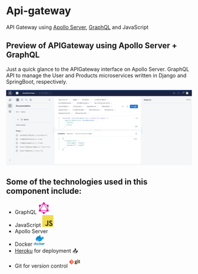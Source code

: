 # Api-gateway

API Gateway using <a href="https://www.apollographql.com/docs/apollo-server/">Apollo Server</a>, <a href="https://graphql.org/">GraphQL</a> and JavaScript

## Preview of APIGateway using Apollo Server + GraphQL
Just a quick glance to the APIGateway interface on Apollo Server.
GraphQL API to manage the User and Products microservices written in Django and SpringBoot, respectively.

![APIGateway preview](https://github.com/camm93/webOnlineTechStore/blob/main/TechStore-api-gateway/ApolloServer_APIGateway.PNG)


## Some of the technologies used in this component include:
- GraphQL <img height="32" width="30" src="https://raw.githubusercontent.com/github/explore/e65ef46ef3e7bc457c93622f6a89fe8d3fd131d5/topics/graphql/graphql.png" >
- JavaScript <img height="32" width="30" src="https://raw.githubusercontent.com/github/explore/80688e429a7d4ef2fca1e82350fe8e3517d3494d/topics/javascript/javascript.png" />
- Apollo Server
- Docker <img height="32" width="30" src="https://raw.githubusercontent.com/github/explore/80688e429a7d4ef2fca1e82350fe8e3517d3494d/topics/docker/docker.png" />
- <a href="https://www.heroku.com/">Heroku</a> for deployment 📤
- Git for version control <img height="32" width="30" src="https://raw.githubusercontent.com/github/explore/80688e429a7d4ef2fca1e82350fe8e3517d3494d/topics/git/git.png" >
